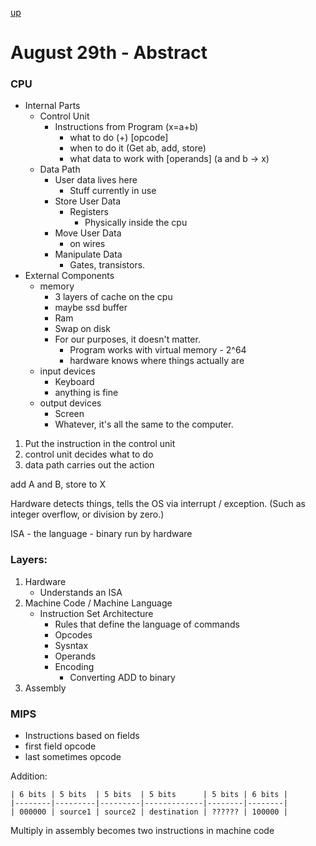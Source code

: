 [up](../index.html)

# August 29th - Abstract

### CPU
- Internal Parts
    - Control Unit
        - Instructions from Program (x=a+b)
            - what to do (+) [opcode]
            - when to do it (Get ab, add, store)
            - what data to work with [operands] (a and b -> x)
    - Data Path
        - User data lives here
            - Stuff currently in use
        - Store User Data
            - Registers
                - Physically inside the cpu
        - Move User Data
            - on wires
        - Manipulate Data
            - Gates, transistors.
- External Components
    - memory
        - 3 layers of cache on the cpu
        - maybe ssd buffer
        - Ram
        - Swap on disk
        - For our purposes, it doesn't matter.
            - Program works with virtual memory - 2^64
            - hardware knows where things actually are
    - input devices
        - Keyboard
        - anything is fine
    - output devices
        - Screen
        - Whatever, it's all the same to the computer.

1. Put the instruction in the control unit
2. control unit decides what to do
3. data path carries out the action

add A and B, store to X

Hardware detects things, tells the OS via interrupt / exception.
(Such as integer overflow, or division by zero.)

ISA - the language - binary run by hardware

### Layers:
1. Hardware
    - Understands an ISA
2. Machine Code / Machine Language
    - Instruction Set Architecture
        - Rules that define the language of commands
        - Opcodes
        - Sysntax
        - Operands
        - Encoding
            - Converting ADD to binary
3. Assembly

### MIPS
- Instructions based on fields
- first field opcode
- last sometimes opcode

Addition:
```
| 6 bits | 5 bits  | 5 bits  | 5 bits      | 5 bits | 6 bits |  
|--------|---------|---------|-------------|--------|--------|  
| 000000 | source1 | source2 | destination | ?????? | 100000 |
```

Multiply in assembly becomes two instructions in machine code
